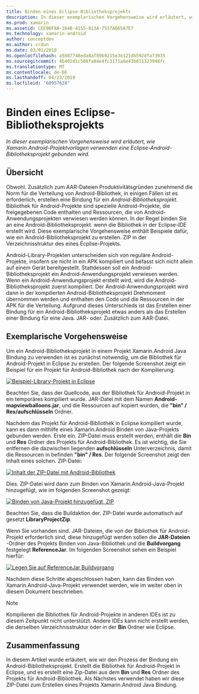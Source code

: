 ```yaml
---
title: Binden eines Eclipse-Bibliotheksprojekts
description: In dieser exemplarischen Vorgehensweise wird erläutert, wie Xamarin.Android-Projektvorlagen verwenden eine Eclipse-Android-Bibliotheksprojekt gebunden wird.
ms.prod: xamarin
ms.assetid: CEE90F8A-164B-4155-813A-7537A665A7E7
ms.technology: xamarin-android
author: conceptdev
ms.author: crdun
ms.date: 03/01/2018
ms.openlocfilehash: a5887748eda8af89b9215e3e121db592dfa73935
ms.sourcegitcommit: 4b402d1c508fa84e4fc3171a6e43b811323948fc
ms.translationtype: MT
ms.contentlocale: de-DE
ms.lasthandoff: 04/23/2019
ms.locfileid: "60957628"
---
```

# <a name="binding-an-eclipse-library-project"></a>Binden eines Eclipse-Bibliotheksprojekts

_In dieser exemplarischen Vorgehensweise wird erläutert, wie Xamarin.Android-Projektvorlagen verwenden eine Eclipse-Android-Bibliotheksprojekt gebunden wird._


## <a name="overview"></a>Übersicht

Obwohl. Zusätzlich zum AAR-Dateien Produktivitätsgründen zunehmend die Norm für die Verteilung von Android-Bibliothek, in einigen Fällen ist es erforderlich, erstellen eine Bindung für ein *Android-Bibliotheksprojekt*. Bibliothek für Android-Projekte sind spezielle Android-Projekte, die freigegebenen Code enthalten und Ressourcen, die von Android-Anwendungsprojekten verwiesen werden können. In der Regel binden Sie an eine Android-Bibliotheksprojekt. wenn die Bibliothek in der Eclipse-IDE erstellt wird.
Diese exemplarische Vorgehensweise enthält Beispiele dafür, wie ein Android-Bibliotheksprojekt zu erstellen. ZIP in der Verzeichnisstruktur des eines Ecplise-Projekts.

Android-Library-Projekten unterscheiden sich von reguläre Android-Projekte, insofern sie nicht in ein APK kompiliert und befasst sich nicht allein auf einem Gerät bereitgestellt. Stattdessen soll ein Android-Bibliotheksprojekt ein Android-Anwendungsprojekt verwiesen werden. Wenn ein Android-Anwendungsprojekt erstellt wird, wird die Android-Bibliotheksprojekt zuerst kompiliert. Der Android-Anwendungsprojekt wird dann in der kompilierten Android-Bibliotheksprojekt Drehmoment übernommen werden und enthalten den Code und die Ressourcen in der APK für die Verteilung. Aufgrund dieses Unterschieds ist das Erstellen einer Bindung für ein Android-Bibliotheksprojekt etwas anders als das Erstellen einer Bindung für eine Java. JAR- oder. Zusätzlich zum AAR-Datei.



## <a name="walkthrough"></a>Exemplarische Vorgehensweise

Um ein Android-Bibliotheksprojekt in einem Projekt Xamarin.Android Java Bindung zu verwenden ist es zunächst notwendig, um die Bibliothek für Android-Projekt in Eclipse zu erstellen. Der folgende Screenshot zeigt ein Beispiel für ein Projekt für Android-Bibliothek nach der Kompilierung: 

[![Beispiel-Library-Projekt in Eclipse](binding-a-library-project-images/build-lib-in-eclipse.png)](binding-a-library-project-images/build-lib-in-eclipse.png#lightbox)

Beachten Sie, dass der Quellcode, aus der Bibliothek für Android-Projekt in ein temporäres kompiliert wurde. JAR-Datei mit dem Namen **Android-mapviewballoons.jar**, und die Ressourcen auf kopiert wurden, die **"bin" / Res/aufschlüsseln** Ordner. 

Nachdem das Projekt für Android-Bibliothek in Eclipse kompiliert wurde, kann es dann mithilfe eines Xamarin.Android Binden von Java-Projekts gebunden werden. Erste ein. ZIP-Datei muss erstellt werden, enthält die **Bin** und **Res** Ordner des Projekts für Android-Bibliothek. Es ist wichtig, die Sie entfernen die dazwischen liegenden **aufschlüsseln** Unterverzeichnis, damit die Ressourcen in befinden **"bin" / Res**. Der folgende Screenshot zeigt den Inhalt eines solchen. ZIP-Datei: 

[![Inhalt der ZIP-Datei mit Android-Bibliothek](binding-a-library-project-images/contents-of-zip-file.png)](binding-a-library-project-images/contents-of-zip-file.png#lightbox)

Dies. ZIP-Datei wird dann zum Binden von Xamarin.Android-Java-Projekt hinzugefügt, wie im folgenden Screenshot gezeigt:

[![Binden von Java-Projekt hinzugefügt, ZIP](binding-a-library-project-images/zip-in-binding-project.png)](binding-a-library-project-images/zip-in-binding-project.png#lightbox)

Beachten Sie, dass die Buildaktion der. ZIP-Datei wurde automatisch auf gesetzt **LibraryProjectZip**.

Wenn Sie vorhanden sind. JAR-Dateien, die von der Bibliothek für Android-Projekt erforderlich sind, diese hinzugefügt werden sollen die **JAR-Dateien** -Ordner des Projekts Binden von Java-Bibliothek und die **Buildvorgang** festgelegt **ReferenceJar**. Im folgenden Screenshot sehen ein Beispiel hierfür: 

[![Legen Sie auf ReferenceJar Buildvorgang](binding-a-library-project-images/set-to-referencejar.png)](binding-a-library-project-images/set-to-referencejar.png#lightbox)

Nachdem diese Schritte abgeschlossen haben, kann das Binden von Xamarin.Android-Java-Projekt verwendet werden, wie im weiter oben in diesem Dokument beschrieben.

> [!NOTE]
> Kompilieren die Bibliothek für Android-Projekte in anderen IDEs ist zu diesem Zeitpunkt nicht unterstützt. Andere IDEs kann nicht erstellt werden, die derselben Verzeichnisstruktur oder in der **Bin** Ordner wie Eclipse. 


## <a name="summary"></a>Zusammenfassung

In diesem Artikel wurde erläutert, wie wir den Prozess der Bindung ein Android-Bibliotheksprojekt. Erstellt die Bibliothek für Android-Projekt in Eclipse, und es erstellt eine Zip-Datei aus dem **Bin** und **Res** Ordner des Projekts für Android-Bibliothek. Als Nächstes verwendet haben wir diese ZIP-Datei zum Erstellen eines Projekts Xamarin.Android Java Bindung. 

